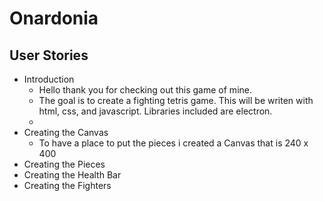 # Onardonia

## User Stories
  * Introduction
    * Hello thank you for checking out this game of mine.
    * The goal is to create a fighting tetris game.
      This will be writen with html, css, and javascript.
      Libraries included are electron.
    * 
  * Creating the Canvas
    * To have a place to put the pieces i created a Canvas that is 240 x 400
  * Creating the Pieces
  * Creating the Health Bar
  * Creating the Fighters
  
